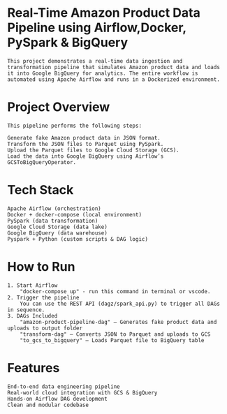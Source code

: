 # Real-Time Amazon Product Data Pipeline using Airflow,Docker, PySpark & BigQuery
    This project demonstrates a real-time data ingestion and transformation pipeline that simulates Amazon product data and loads it into Google BigQuery for analytics. The entire workflow is automated using Apache Airflow and runs in a Dockerized environment.

# Project Overview
    This pipeline performs the following steps:

    Generate fake Amazon product data in JSON format.
    Transform the JSON files to Parquet using PySpark.
    Upload the Parquet files to Google Cloud Storage (GCS).
    Load the data into Google BigQuery using Airflow’s GCSToBigQueryOperator.

# Tech Stack
    Apache Airflow (orchestration)
    Docker + docker-compose (local environment)
    PySpark (data transformation)
    Google Cloud Storage (data lake)
    Google BigQuery (data warehouse)
    Pyspark + Python (custom scripts & DAG logic)

# How to Run
    1. Start Airflow
        "docker-compose up" - run this command in terminal or vscode.
    2. Trigger the pipeline
        You can use the REST API (dagz/spark_api.py) to trigger all DAGs in sequence.
    3. DAGs Included
        "amazon-product-pipeline-dag" – Generates fake product data and uploads to output folder
        "transform-dag" – Converts JSON to Parquet and uploads to GCS
        "to_gcs_to_bigquery" – Loads Parquet file to BigQuery table

# Features
    End-to-end data engineering pipeline
    Real-world cloud integration with GCS & BigQuery
    Hands-on Airflow DAG development
    Clean and modular codebase

